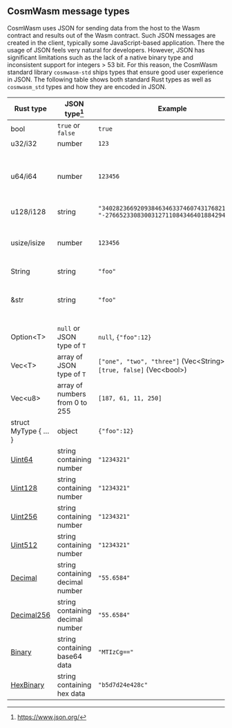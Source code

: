 ## CosmWasm message types

CosmWasm uses JSON for sending data from the host to the Wasm contract and
results out of the Wasm contract. Such JSON messages are created in the client,
typically some JavaScript-based application. There the usage of JSON feels very
natural for developers. However, JSON has significant limitations such as the
lack of a native binary type and inconsistent support for integers > 53 bit. For
this reason, the CosmWasm standard library `cosmwasm-std` ships types that
ensure good user experience in JSON. The following table shows both standard
Rust types as well as `cosmwasm_std` types and how they are encoded in JSON.

| Rust type           | JSON type[^1]                    | Example                                                                               | Note                                                                                                             |
| ------------------- | -------------------------------- | ------------------------------------------------------------------------------------- | ---------------------------------------------------------------------------------------------------------------- |
| bool                | `true` or `false`                | `true`                                                                                |                                                                                                                  |
| u32/i32             | number                           | `123`                                                                                 |                                                                                                                  |
| u64/i64             | number                           | `123456`                                                                              | Supported in Rust and Go. Other implementations (`jq`, `JavaScript`) do not support the full uint64/int64 range. |
| u128/i128           | string                           | `"340282366920938463463374607431768211455", "-2766523308300312711084346401884294402"` |                                                                                                                  |
| usize/isize         | number                           | `123456`                                                                              | ⚠️ Discouraged as this type has a different size in unit tests (64 bit) and Wasm (32 bit)                        |
| String              | string                           | `"foo"`                                                                               |
| &str                | string                           | `"foo"`                                                                               | ⚠️ Unsuppored since message types must be owned (DeserializeOwned)                                               |
| Option\<T\>         | `null` or JSON type of `T`       | `null`, `{"foo":12}`                                                                  |                                                                                                                  |
| Vec\<T\>            | array of JSON type of `T`        | `["one", "two", "three"]` (Vec\<String\>), `[true, false]` (Vec\<bool\>)              |
| Vec\<u8\>           | array of numbers from 0 to 255   | `[187, 61, 11, 250]`                                                                  | ⚠️ Discouraged as this encoding is not as compact as it can be. See `Binary`.                                    |
| struct MyType { … } | object                           | `{"foo":12}`                                                                          |                                                                                                                  |
| [Uint64]            | string containing number         | `"1234321"`                                                                           | Used to support full uint64 range in all implementations                                                         |
| [Uint128]           | string containing number         | `"1234321"`                                                                           |                                                                                                                  |
| [Uint256]           | string containing number         | `"1234321"`                                                                           |                                                                                                                  |
| [Uint512]           | string containing number         | `"1234321"`                                                                           |                                                                                                                  |
| [Decimal]           | string containing decimal number | `"55.6584"`                                                                           |                                                                                                                  |
| [Decimal256]        | string containing decimal number | `"55.6584"`                                                                           |                                                                                                                  |
| [Binary]            | string containing base64 data    | `"MTIzCg=="`                                                                          |                                                                                                                  |
| [HexBinary]         | string containing hex data       | `"b5d7d24e428c"`                                                                      |                                                                                                                  |

[uint64]: https://docs.rs/cosmwasm-std/1.1.1/cosmwasm_std/struct.Uint64.html
[uint128]: https://docs.rs/cosmwasm-std/1.1.1/cosmwasm_std/struct.Uint128.html
[uint256]: https://docs.rs/cosmwasm-std/1.1.1/cosmwasm_std/struct.Uint256.html
[uint512]: https://docs.rs/cosmwasm-std/1.1.1/cosmwasm_std/struct.Uint512.html
[decimal]: https://docs.rs/cosmwasm-std/1.1.1/cosmwasm_std/struct.Decimal.html
[decimal256]:
  https://docs.rs/cosmwasm-std/1.1.1/cosmwasm_std/struct.Decimal256.html
[binary]: https://docs.rs/cosmwasm-std/1.1.1/cosmwasm_std/struct.Binary.html
[hexbinary]:
  https://docs.rs/cosmwasm-std/1.1.1/cosmwasm_std/struct.HexBinary.html

[^1]: https://www.json.org/
